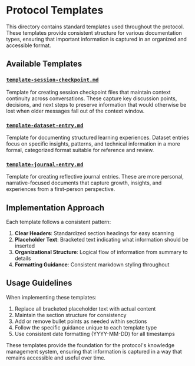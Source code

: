 # Protocol Templates

This directory contains standard templates used throughout the protocol. These templates provide consistent structure for various documentation types, ensuring that important information is captured in an organized and accessible format.

## Available Templates

### [`template-session-checkpoint.md`](template-session-checkpoint.md)
Template for creating session checkpoint files that maintain context continuity across conversations. These capture key discussion points, decisions, and next steps to preserve information that would otherwise be lost when older messages fall out of the context window.

### [`template-dataset-entry.md`](template-dataset-entry.md)
Template for documenting structured learning experiences. Dataset entries focus on specific insights, patterns, and technical information in a more formal, categorized format suitable for reference and review.

### [`template-journal-entry.md`](template-journal-entry.md)
Template for creating reflective journal entries. These are more personal, narrative-focused documents that capture growth, insights, and experiences from a first-person perspective.

## Implementation Approach

Each template follows a consistent pattern:

1. **Clear Headers**: Standardized section headings for easy scanning
2. **Placeholder Text**: Bracketed text indicating what information should be inserted
3. **Organizational Structure**: Logical flow of information from summary to details
4. **Formatting Guidance**: Consistent markdown styling throughout

## Usage Guidelines

When implementing these templates:

1. Replace all bracketed placeholder text with actual content
2. Maintain the section structure for consistency
3. Add or remove bullet points as needed within sections
4. Follow the specific guidance unique to each template type
5. Use consistent date formatting (YYYY-MM-DD) for all timestamps

These templates provide the foundation for the protocol's knowledge management system, ensuring that information is captured in a way that remains accessible and useful over time. 